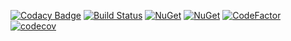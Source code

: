 [![Codacy Badge](https://api.codacy.com/project/badge/Grade/5bef1cba89334d849c478b18d4c54a04)](https://www.codacy.com/app/RubenMateus/sluggy?utm_source=github.com&amp;utm_medium=referral&amp;utm_content=RubenMateus/sluggy&amp;utm_campaign=Badge_Grade)
[![Build Status](https://travis-ci.org/RubenMateus/sluggy.svg?branch=master)](https://travis-ci.org/RubenMateus/sluggy)
[![NuGet](https://img.shields.io/nuget/v/Sluggy.svg)](https://www.nuget.org/packages/Sluggy/)
[![NuGet](https://img.shields.io/nuget/v/SluggyUnidecode.svg)](https://www.nuget.org/packages/SluggyUnidecode/)
[![CodeFactor](https://www.codefactor.io/repository/github/rubenmateus/sluggy/badge)](https://www.codefactor.io/repository/github/rubenmateus/sluggy)
[![codecov](https://codecov.io/gh/RubenMateus/sluggy/branch/master/graph/badge.svg)](https://codecov.io/gh/RubenMateus/sluggy)
